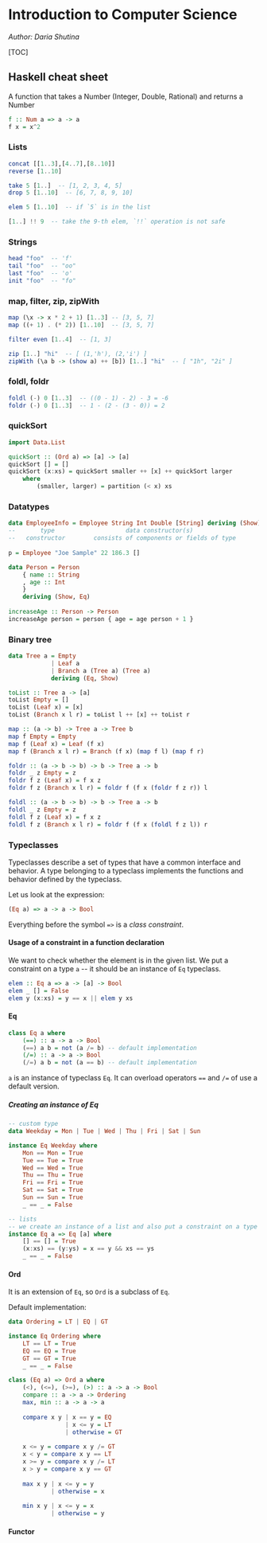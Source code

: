 # Introduction to Computer Science

*Author: Daria Shutina*



[TOC]



## Haskell cheat sheet

A function that takes a Number (Integer, Double, Rational) and returns a Number

```haskell
f :: Num a => a -> a
f x = x^2
```



### Lists

```haskell
concat [[1..3],[4..7],[8..10]]
reverse [1..10]

take 5 [1..]  -- [1, 2, 3, 4, 5]
drop 5 [1..10]  -- [6, 7, 8, 9, 10]

elem 5 [1..10]  -- if `5` is in the list

[1..] !! 9  -- take the 9-th elem, `!!` operation is not safe


```



### Strings

```haskell
head "foo"  -- 'f'
tail "foo"  -- "oo"
last "foo"  -- 'o'
init "foo"  -- "fo"
```



### map, filter, zip, zipWith

```haskell
map (\x -> x * 2 + 1) [1..3] -- [3, 5, 7]
map ((+ 1) . (* 2)) [1..10]  -- [3, 5, 7]

filter even [1..4]  -- [1, 3]

zip [1..] "hi"  -- [ (1,'h'), (2,'i') ]
zipWith (\a b -> (show a) ++ [b]) [1..] "hi"  -- [ "1h", "2i" ]
```



### foldl, foldr

```haskell
foldl (-) 0 [1..3]  -- ((0 - 1) - 2) - 3 = -6
foldr (-) 0 [1..3]  -- 1 - (2 - (3 - 0)) = 2
```



### quickSort

```haskell
import Data.List

quickSort :: (Ord a) => [a] -> [a]
quickSort [] = []
quickSort (x:xs) = quickSort smaller ++ [x] ++ quickSort larger
    where
    	(smaller, larger) = partition (< x) xs
```



### Datatypes

```haskell
data EmployeeInfo = Employee String Int Double [String] deriving (Show)
--       type                    data constructor(s)
--   constructor        consists of components or fields of type
	
p = Employee "Joe Sample" 22 186.3 []
```

```haskell
data Person = Person 
    { name :: String
    , age :: Int 
    }
    deriving (Show, Eq)
    
increaseAge :: Person -> Person 
increaseAge person = person { age = age person + 1 } 
```



### Binary tree

```haskell
data Tree a = Empty
            | Leaf a
            | Branch a (Tree a) (Tree a)
            deriving (Eq, Show)

toList :: Tree a -> [a]
toList Empty = []
toList (Leaf x) = [x]
toList (Branch x l r) = toList l ++ [x] ++ toList r

map :: (a -> b) -> Tree a -> Tree b
map f Empty = Empty
map f (Leaf x) = Leaf (f x)
map f (Branch x l r) = Branch (f x) (map f l) (map f r)

foldr :: (a -> b -> b) -> b -> Tree a -> b
foldr _ z Empty = z
foldr f z (Leaf x) = f x z
foldr f z (Branch x l r) = foldr f (f x (foldr f z r)) l

foldl :: (a -> b -> b) -> b -> Tree a -> b
foldl _ z Empty = z
foldl f z (Leaf x) = f x z
foldl f z (Branch x l r) = foldr f (f x (foldl f z l)) r
```



### Typeclasses

Typeclasses describe a set of types that have a common interface and behavior. A type belonging to a typeclass implements the functions and behavior defined by the typeclass. 

Let us look at the expression:

```haskell
(Eq a) => a -> a -> Bool 
```

Everything before the symbol `=>` is a *class constraint*. 





#### Usage of a constraint in a function declaration

We want to check whether the element is in the given list. We put a constraint on a type `a` -- it should be an instance of `Eq` typeclass. 

```haskell
elem :: Eq a => a -> [a] -> Bool
elem _ [] = False
elem y (x:xs) = y == x || elem y xs
```





#### Eq

```haskell
class Eq a where
	(==) :: a -> a -> Bool
	(==) a b = not (a /= b) -- default implementation
	(/=) :: a -> a -> Bool
	(/=) a b = not (a == b) -- default implementation
```

`a` is an instance of typeclass `Eq`. It can overload operators `==` and `/=` of use a default version. 





##### Creating an instance of Eq

```haskell
-- custom type
data Weekday = Mon | Tue | Wed | Thu | Fri | Sat | Sun

instance Eq Weekday where
	Mon == Mon = True
	Tue == Tue = True
	Wed == Wed = True
	Thu == Thu = True
	Fri == Fri = True
	Sat == Sat = True
	Sun == Sun = True
	_ == _ = False
```

```haskell
-- lists
-- we create an instance of a list and also put a constraint on a type `a`
instance Eq a => Eq [a] where
	[] == [] = True
	(x:xs) == (y:ys) = x == y && xs == ys
	_ == _ = False
```





#### Ord

It is an extension of `Eq`, so `Ord` is a subclass of `Eq`.

Default implementation:

```haskell
data Ordering = LT | EQ | GT

instance Eq Ordering where
    LT == LT = True
    EQ == EQ = True
    GT == GT = True
    _ == _ = False

class (Eq a) => Ord a where
    (<), (<=), (>=), (>) :: a -> a -> Bool
    compare :: a -> a -> Ordering
    max, min :: a -> a -> a
    
    compare x y | x == y = EQ 
                | x <= y = LT
                | otherwise = GT
                
    x <= y = compare x y /= GT 
    x < y = compare x y == LT 
    x >= y = compare x y /= LT
    x > y = compare x y == GT 
    
    max x y | x <= y = y
    		| otherwise = x
    
    min x y | x <= y = x 
   			| otherwise = y
```





#### Functor



















